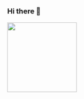 ### Hi there 👋

<img height="160em" src="https://github-readme-stats.vercel.app/api?username=jonathanwpaiva&show_icons=true&theme=dracula&include_all_commits=true&count_private=true"/>
  <img height="140em" alt="Jonathan's GitHub Stats" src="https://github-readme-stats.vercel.app/api/top-langs/?
<!--
**jonathanwpaiva/jonathanwpaiva** is a ✨ _special_ ✨ repository because its `README.md` (this file) appears on your GitHub profile.

Here are some ideas to get you started:

- 🔭 I’m currently working on ...
- 🌱 I’m currently learning ...
- 👯 I’m looking to collaborate on ...
- 🤔 I’m looking for help with ...
- 💬 Ask me about ...
- 📫 How to reach me: ...
- 😄 Pronouns: ...
- ⚡ Fun fact: ...
-->
